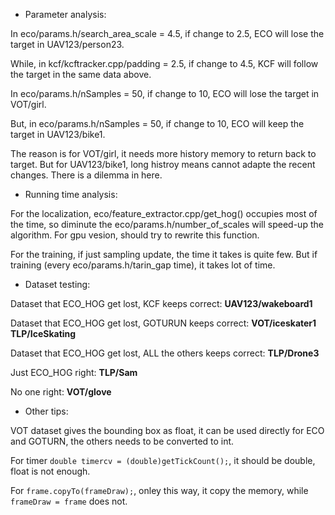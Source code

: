 
* Parameter analysis:


In eco/params.h/search_area_scale = 4.5, if change to 2.5, ECO will lose the target in UAV123/person23.

While, in kcf/kcftracker.cpp/padding = 2.5, if change to 4.5, KCF will follow the target in the same
data above.



In eco/params.h/nSamples = 50, if change to 10, ECO will lose the target in VOT/girl.

But, in eco/params.h/nSamples = 50, if change to 10, ECO will keep the target in UAV123/bike1.

The reason is for VOT/girl, it needs more history memory to return back to target. But for UAV123/bike1, long histroy means cannot adapte the recent changes. There is a dilemma in here.


* Running time analysis:

For the localization, eco/feature_extractor.cpp/get_hog() occupies most of the time, so diminute the 
eco/params.h/number_of_scales will speed-up the algorithm. For gpu vesion, should try to rewrite this function.

For the training, if just sampling update, the time it takes is quite few. But if training (every eco/params.h/tarin_gap time), it takes lot of time. 


* Dataset testing:

Dataset that ECO_HOG get lost, KCF keeps correct:
**UAV123/wakeboard1** 

Dataset that ECO_HOG get lost, GOTURUN keeps correct:
**VOT/iceskater1** 
**TLP/IceSkating** 

Dataset that ECO_HOG get lost, ALL the others keeps correct:
**TLP/Drone3** 

Just ECO_HOG right:
**TLP/Sam**

No one right:
**VOT/glove**

* Other tips:

VOT dataset gives the bounding box as float, it can be used directly for ECO and GOTURN, the others needs to be converted to int.

For timer `double timercv = (double)getTickCount();`, it should be double, float is not enough.

For `frame.copyTo(frameDraw);`, onley this way, it copy the memory, while `frameDraw = frame` does not.

